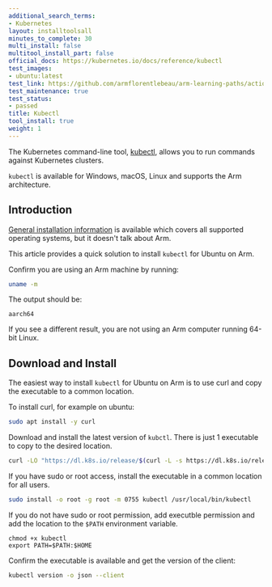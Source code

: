 ```yaml
---
additional_search_terms:
- Kubernetes
layout: installtoolsall
minutes_to_complete: 30
multi_install: false
multitool_install_part: false
official_docs: https://kubernetes.io/docs/reference/kubectl
test_images:
- ubuntu:latest
test_link: https://github.com/armflorentlebeau/arm-learning-paths/actions/runs/4312122327
test_maintenance: true
test_status:
- passed
title: Kubectl
tool_install: true
weight: 1
---
```


The Kubernetes command-line tool, [kubectl](https://kubernetes.io/docs/reference/kubectl/kubectl/), allows you to run commands against Kubernetes clusters.

`kubectl` is available for Windows, macOS, Linux and supports the Arm architecture.

## Introduction

[General installation information](https://kubernetes.io/docs/tasks/tools/) is available which covers all supported operating systems, but it doesn't talk about Arm. 

This article provides a quick solution to install `kubectl` for Ubuntu on Arm.

Confirm you are using an Arm machine by running:

```bash
uname -m
```

The output should be:

```console
aarch64
```

If you see a different result, you are not using an Arm computer running 64-bit Linux.

## Download and Install

The easiest way to install `kubectl` for Ubuntu on Arm is to use curl and copy the executable to a common location. 

To install curl, for example on ubuntu:

```bash { target="ubuntu:latest" }
sudo apt install -y curl
```

Download and install the latest version of `kubctl`. There is just 1 executable to copy to the desired location.

```bash { target="ubuntu:latest" }
curl -LO "https://dl.k8s.io/release/$(curl -L -s https://dl.k8s.io/release/stable.txt)/bin/linux/arm64/kubectl"
```

If you have sudo or root access, install the executable in a common location for all users. 

```bash { target="ubuntu:latest" }
sudo install -o root -g root -m 0755 kubectl /usr/local/bin/kubectl
```
If you do not have sudo or root permission, add executble permission and add the location to the `$PATH` environment variable.

```console
chmod +x kubectl
export PATH=$PATH:$HOME
```

Confirm the executable is available and get the version of the client:

```bash { target="ubuntu:latest" }
kubectl version -o json --client
```
